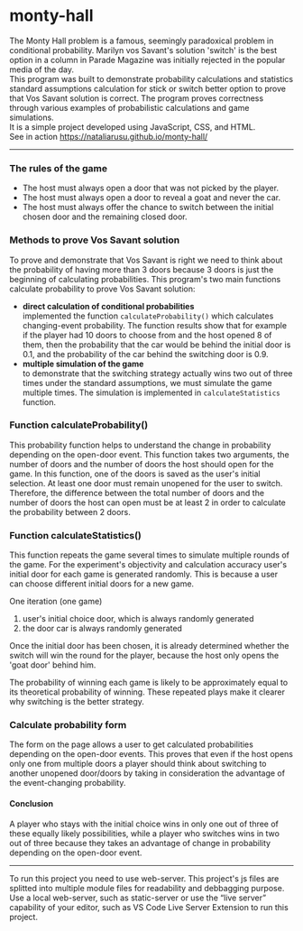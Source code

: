 # monty-hall
The Monty Hall problem is a famous, seemingly paradoxical problem in conditional probability. Marilyn vos Savant's solution 'switch' is the best option in a column in Parade Magazine was initially rejected in the popular media of the day.<br>
This program was built to demonstrate probability calculations and statistics standard assumptions calculation for stick or switch better option to prove that Vos Savant solution is correct. The program proves correctness through various examples of probabilistic calculations and game simulations.<br>
It is a simple project developed using JavaScript, CSS, and HTML. <br>
See in action https://nataliarusu.github.io/monty-hall/
   <hr>

### The rules of the game

- The host must always open a door that was not picked by the player.
- The host must always open a door to reveal a goat and never the car.
- The host must always offer the chance to switch between the initial chosen door and the remaining closed door.
### Methods to prove Vos Savant solution
To prove and demonstrate that Vos Savant is right we need to think about the probability of having more than 3 doors because 3 doors is just the beginning of calculating probabilities. This program's two main functions calculate probability to prove Vos Savant solution:
  
- <b>direct calculation of conditional probabilities</b><br> implemented the function <code>calculateProbability()</code> which calculates changing-event probability. The function results show that for example if the player had 10 doors to choose from and the host opened 8 of them, then the probability that the car would be behind the initial door is 0.1, and the probability of the car behind the switching door is 0.9.
- <b>multiple simulation of the game</b><br>
  to demonstrate that the switching strategy actually wins two out of three times under the standard assumptions, we must simulate the game multiple times. The simulation is implemented in <code>calculateStatistics</code> function.


### <b>Function calculateProbability() </b>
This probability function helps to understand the change in probability depending on the open-door event.
This function takes two arguments, the number of doors and the number of doors the host should open for the game. In this function, one of the doors is saved as the user's initial selection. At least one door must remain unopened for the user to switch. Therefore, the difference between the total number of doors and the number of doors the host can open must be at least 2 in order to calculate the probability between 2 doors.

### <b>Function calculateStatistics() </b>
This function repeats the game several times to simulate multiple rounds of the game. For the experiment's objectivity
and calculation accuracy user's initial door for each game is generated randomly. This is because a user can choose different initial doors for a new game.

One iteration (one game)
1. user's initial choice door, which is always randomly generated
2. the door car is always randomly generated

Once the initial door has been chosen, it is already determined whether the switch will win the round for the player, because the host only opens the 'goat door' behind him.<br>

The probability of winning each game is likely to be approximately equal to its theoretical probability of winning. These repeated plays make it clearer why switching is the better strategy.

### <b>Calculate probability form</b>
The form on the page allows a user to get calculated probabilities depending on the open-door events. 
This proves that even if the host opens only one from multiple doors a player should think about switching to another unopened door/doors by taking in consideration the advantage of the event-changing probability.<br>

#### <b>Conclusion</b>
A player who stays with the initial choice wins in only one out of three of these equally likely possibilities, while a player who switches wins in two out of three because they takes an advantage of change in probability depending on the open-door event.

<hr>
To run this project you need to use web-server. This project's js files are splitted into multiple module files for readability and debbagging purpose. Use a local web-server, such as static-server or use the “live server” capability of your editor, such as VS Code Live Server Extension to run this project.
